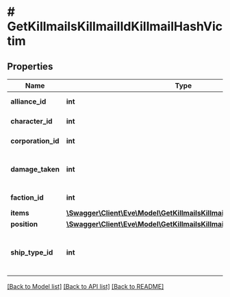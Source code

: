 # # GetKillmailsKillmailIdKillmailHashVictim

## Properties

Name | Type | Description | Notes
------------ | ------------- | ------------- | -------------
**alliance_id** | **int** | alliance_id integer | [optional]
**character_id** | **int** | character_id integer | [optional]
**corporation_id** | **int** | corporation_id integer | [optional]
**damage_taken** | **int** | How much total damage was taken by the victim |
**faction_id** | **int** | faction_id integer | [optional]
**items** | [**\Swagger\Client\Eve\Model\GetKillmailsKillmailIdKillmailHashItem[]**](GetKillmailsKillmailIdKillmailHashItem.md) | items array | [optional]
**position** | [**\Swagger\Client\Eve\Model\GetKillmailsKillmailIdKillmailHashPosition**](GetKillmailsKillmailIdKillmailHashPosition.md) |  | [optional]
**ship_type_id** | **int** | The ship that the victim was piloting and was destroyed |

[[Back to Model list]](../../README.md#models) [[Back to API list]](../../README.md#endpoints) [[Back to README]](../../README.md)
